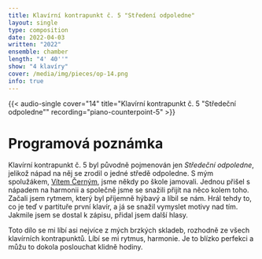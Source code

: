 ```yaml
---
title: Klavírní kontrapunkt č. 5 "Středení odpoledne"
layout: single
type: composition
date: 2022-04-03
written: "2022"
ensemble: chamber
length: "4' 40''"
show: "4 klavíry"
cover: /media/img/pieces/op-14.png
info: true
---
```


{{< audio-single cover="14" title="Klavírní kontrapunkt č. 5 \"Středeční odpoledne\"" recording="piano-counterpoint-5" >}}

# Programová poznámka

Klavírní kontrapunkt č. 5 byl původně pojmenován jen *Středeční odpoledne*, jelikož nápad na něj se zrodil o jedné středě odpoledne. S mým spolužákem, [Vítem Černým](https://vitcerny.xyz), jsme někdy po škole jamovali. Jednou přišel s nápadem na harmonii a společně jsme se snažili přijít na něco kolem toho. Začali jsem rytmem, který byl příjemně hýbavý a líbil se nám. Hrál tehdy to, co je teď v partituře první klavír, a já se snažil vymyslet motivy nad tím. Jakmile jsem se dostal k zápisu, přidal jsem další hlasy.

Toto dílo se mi líbí asi nejvíce z mých brzkých skladeb, rozhodně ze všech klavírních kontrapunktů. Líbí se mi rytmus, harmonie. Je to blízko perfekci a můžu to dokola poslouchat klidně hodiny.